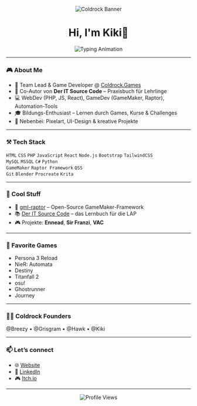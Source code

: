 <!-- Banner -->
<p align="center">
  <img src="https://coldrock.games/assets/banner.png" alt="Coldrock Banner" />
</p>

<!-- Typing Animation -->
<h1 align="center">
  Hi, I'm Kiki🦅
</h1>

<p align="center">
  <img src="https://readme-typing-svg.herokuapp.com?font=Fira+Code&size=22&duration=3000&pause=1000&color=4080FF&center=true&vCenter=true&width=600&lines=Code+is+my+Playground;GameDev+%7C+WebDev+%7C+Automation;Building+Coldrock.Games;Learning+Never+Stops" alt="Typing Animation" />
</p>

---

### 🎮 About Me
- 🦅 Team Lead & Game Developer @ [Coldrock.Games](https://coldrock.games)  
- 📘 Co-Autor von **Der IT Source Code** – Praxisbuch für Lehrlinge  
- 💻 WebDev (PHP, JS, React), GameDev (GameMaker, Raptor), Automation-Tools  
- 🎓 Bildungs-Enthusiast – Lernen durch Games, Kurse & Challenges  
- 🎨 Nebenbei: Pixelart, UI-Design & kreative Projekte  

---

### ⚒️ Tech Stack  
`HTML` `CSS` `PHP` `JavaScript` `React` `Node.js` `Bootstrap` `TailwindCSS`  
`MySQL` `MSSQL` `C#` `Python`  
`GameMaker` `Raptor Framework` `QSS`  
`Git` `Blender` `Procreate` `Krita`

---

### 🔭 Cool Stuff
- 🦖 [gml-raptor](https://github.com/ColdrockGames/gml-raptor) – Open-Source GameMaker-Framework  
- 📚 [Der IT Source Code](https://coldrock.games) – das Lernbuch für die LAP  
- 🎮 Projekte: **Ennead**, **Sir Franzi**, **VAC**  

---

### 🎵 Favorite Games
- Persona 3 Reload  
- NieR: Automata  
- Destiny  
- Titanfall 2  
- osu!  
- Ghostrunner  
- Journey  

---

### 👨‍🚀 Coldrock Founders
@Breezy • @Grisgram • @Hawk • @Kiki  

---

### 📫 Let’s connect  
- 🌐 [Website](https://coldrock.games)  
- 💼 [LinkedIn](https://www.linkedin.com/)  
- 🎮 [Itch.io](https://itch.io/)  

---

<p align="center">  
  <img src="https://komarev.com/ghpvc/?username=KillianGipfler&style=for-the-badge&color=4080FF" alt="Profile Views"/>  
</p>
